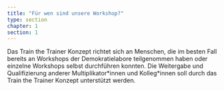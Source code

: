 ```yaml
---
title: "Für wen sind unsere Workshop?"
type: section
chapter: 1
section: 1
---
```

<p>Das Train the Trainer Konzept richtet sich an Menschen, die im besten Fall bereits an Workshops der Demokratielabore teilgenommen haben oder einzelne Workshops selbst durchführen konnten. Die Weitergabe und Qualifizierung anderer Multiplikator*innen und Kolleg*innen soll durch das Train the Trainer Konzept unterstützt werden.</p>
